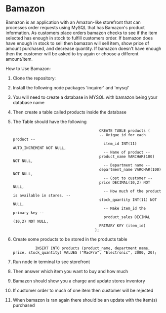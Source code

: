 # Bamazon
Bamazon is an application with an Amazon-like storefront that can processes order requests using MySQL that has Bamazon's product information. As customers place orders bamazon checks to see if the item selected has enough in stock to fulfill customers order. If bamazon does have enough in stock to sell then bamazon will sell item, show price of amount purchased, and decrease quantity. If bamazon doesn't have enough then the customer will be asked to try again or choose a different amount/item.

How to Use Bamazon:
1) Clone the repository:

2) Install the following node packages 'inquirer' and 'mysql'

3) You will need to create a database in MYSQL with bamazon being your database name

4) Then create a table called products inside the database

5) The Table should have the following 

                                              CREATE TABLE products (
                                              -- Unique id for each product --
                                                item_id INT(11) AUTO_INCREMENT NOT NULL,
                                                -- Name of product --
                                              product_name VARCHAR(100) NOT NULL,
                                                -- Department name --
                                              department_name VARCHAR(100) NOT NULL,
                                                -- Cost to customer --
                                              price DECIMAL(10,2) NOT NULL,
                                                -- How much of the product is available in stores. --
                                              stock_quantity INT(11) NOT NULL,
                                                -- Make item_id the primary key --
                                                product_sales DECIMAL (10,2) NOT NULL,
                                              PRIMARY KEY (item_id)
                                            );
6)  Create some products to be stored in the products table

                  INSERT INTO products (product_name, department_name, price, stock_quantity) VALUES ("MacPro", "Electronic", 2000, 20);

7) Run node in terminal to see storefront

8) Then answer which item you want to buy and how much
9) Bamazon should show you a charge and update stores inventory
10) If customer order to much of one item then customer will be rejected
11) When bamazon is ran again there should be an update with the item(s) purchased
